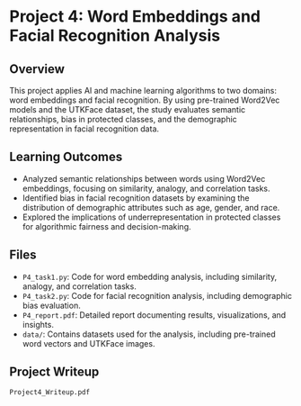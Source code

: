 # Project 4: Word Embeddings and Facial Recognition Analysis

## Overview
This project applies AI and machine learning algorithms to two domains: word embeddings and facial recognition. By using pre-trained Word2Vec models and the UTKFace dataset, the study evaluates semantic relationships, bias in protected classes, and the demographic representation in facial recognition data.

## Learning Outcomes
- Analyzed semantic relationships between words using Word2Vec embeddings, focusing on similarity, analogy, and correlation tasks.
- Identified bias in facial recognition datasets by examining the distribution of demographic attributes such as age, gender, and race.
- Explored the implications of underrepresentation in protected classes for algorithmic fairness and decision-making.

## Files
- `P4_task1.py`: Code for word embedding analysis, including similarity, analogy, and correlation tasks.
- `P4_task2.py`: Code for facial recognition analysis, including demographic bias evaluation.
- `P4_report.pdf`: Detailed report documenting results, visualizations, and insights.
- `data/`: Contains datasets used for the analysis, including pre-trained word vectors and UTKFace images.

## Project Writeup
`Project4_Writeup.pdf`
